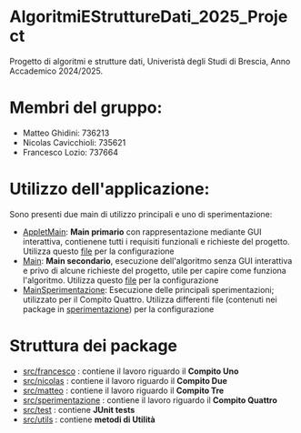 # AlgoritmiEStruttureDati_2025_Project
Progetto di algoritmi e strutture dati, Univeristà degli Studi di Brescia, Anno Accademico 2024/2025. 

# Membri del gruppo:
- Matteo Ghidini: 736213
- Nicolas Cavicchioli: 735621
- Francesco Lozio: 737664

# Utilizzo dell'applicazione:
Sono presenti due main di utilizzo principali e uno di sperimentazione:
- [AppletMain](src/main/AppletMain.java): **Main primario** con rappresentazione mediante GUI interattiva, contienene tutti i requisiti funzionali e richieste del progetto. Utilizza questo [file](config.json) per la configurazione
- [Main](src/matteo/Main.java): **Main secondario**, esecuzione dell'algoritmo senza GUI interattiva e privo di alcune richieste del progetto, utile per capire come funziona l'algoritmo. Utilizza questo [file](src/matteo/config.json) per la configurazione
- [MainSperimentazione](src/sperimentazione/MainSperimentazione.java): Esecuzione delle principali sperimentazioni; utilizzato per il Compito Quattro. Utilizza differenti file (contenuti nei package in [sperimentazione](src/sperimentazione)) per la configurazione

# Struttura dei package
- [src/francesco](src/francesco) : contiene il lavoro riguardo il **Compito Uno**
- [src/nicolas](src/nicolas) : contiene il lavoro riguardo il **Compito Due**
- [src/matteo](src/matteo) : contiene il lavoro riguardo il **Compito Tre**
- [src/sperimentazione](src/sperimentazione) : contiene il lavoro riguardo il **Compito Quattro**
- [src/test](src/test) : contiene **JUnit tests**
- [src/utils](src/utils) : contiene **metodi di Utilità**
